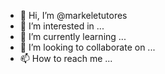 - 👋 Hi, I’m @markeletutores
- 👀 I’m interested in ...
- 🌱 I’m currently learning ...
- 💞️ I’m looking to collaborate on ...
- 📫 How to reach me ...

<!---
markeletutores/markeletutores is a ✨ special ✨ repository because its `README.md` (this file) appears on your GitHub profile.
You can click the Preview link to take a look at your changes.
--->
